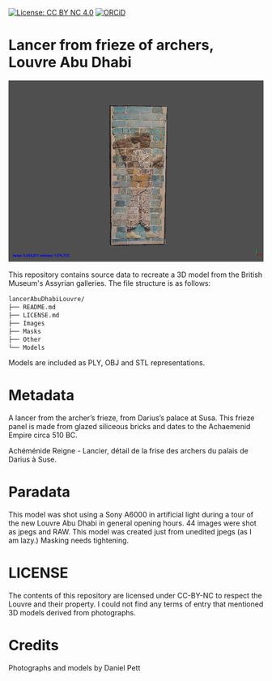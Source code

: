 
[![License: CC BY NC 4.0](https://img.shields.io/badge/License-CC%20BY%20NC%204.0-lightgrey.svg)](http://creativecommons.org/licenses/by-nc/4.0/) 
[![ORCiD](https://img.shields.io/badge/ORCiD-0000--0002--0246--2335-green.svg)](http://orcid.org/0000-0002-0246-2335)

# Lancer from frieze of archers, Louvre Abu Dhabi

![](Other/Screenshots/lancer.jpg)

This repository contains source data to recreate a 3D model from the British Museum's Assyrian galleries. The file structure is as follows:

```
lancerAbuDhabiLouvre/
├── README.md
├── LICENSE.md
├── Images
├── Masks
├── Other
└── Models
```
Models are included as PLY, OBJ and STL representations. 

# Metadata 

A lancer from the archer’s frieze, from Darius’s palace at Susa. This frieze panel is made from glazed siliceous bricks and dates to the Achaemenid Empire circa 510 BC.

Achéménide Reigne - Lancier, détail de la frise des archers du palais de Darius à Suse.

# Paradata

This model was shot using a Sony A6000 in artificial light during a tour of the new Louvre Abu Dhabi in general opening hours. 44 images were shot as jpegs and RAW. This model was created just from unedited jpegs (as I am lazy.) Masking needs tightening.

# LICENSE
The contents of this repository are licensed under CC-BY-NC to respect the Louvre and their property. I could not find any terms of entry that mentioned 3D models derived from photographs.

# Credits
Photographs and models by Daniel Pett 
